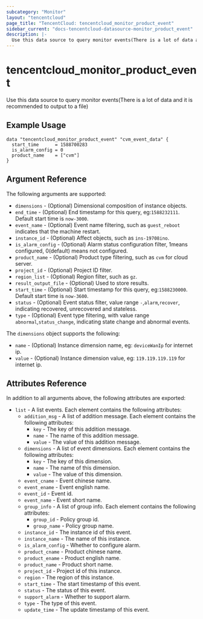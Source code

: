 ```yaml
---
subcategory: "Monitor"
layout: "tencentcloud"
page_title: "TencentCloud: tencentcloud_monitor_product_event"
sidebar_current: "docs-tencentcloud-datasource-monitor_product_event"
description: |-
  Use this data source to query monitor events(There is a lot of data and it is recommended to output to a file)
---
```


# tencentcloud_monitor_product_event

Use this data source to query monitor events(There is a lot of data and it is recommended to output to a file)

## Example Usage

```hcl
data "tencentcloud_monitor_product_event" "cvm_event_data" {
  start_time      = 1588700283
  is_alarm_config = 0
  product_name    = ["cvm"]
}
```

## Argument Reference

The following arguments are supported:

* `dimensions` - (Optional) Dimensional composition of instance objects.
* `end_time` - (Optional) End timestamp for this query, eg:`1588232111`. Default start time is `now-3000`.
* `event_name` - (Optional) Event name filtering, such as `guest_reboot` indicates that the machine restart.
* `instance_id` - (Optional) Affect objects, such as `ins-19708ino`.
* `is_alarm_config` - (Optional) Alarm status configuration filter, 1means configured, 0(default) means not configured.
* `product_name` - (Optional) Product type filtering, such as `cvm` for cloud server.
* `project_id` - (Optional) Project ID filter.
* `region_list` - (Optional) Region filter, such as `gz`.
* `result_output_file` - (Optional) Used to store results.
* `start_time` - (Optional) Start timestamp for this query, eg:`1588230000`. Default start time is `now-3600`.
* `status` - (Optional) Event status filter, value range `-`,`alarm`,`recover`, indicating recovered, unrecovered and stateless.
* `type` - (Optional) Event type filtering, with value range `abnormal`,`status_change`, indicating state change and abnormal events.

The `dimensions` object supports the following:

* `name` - (Optional) Instance dimension name, eg: `deviceWanIp` for internet ip.
* `value` - (Optional) Instance dimension value, eg: `119.119.119.119` for internet ip.

## Attributes Reference

In addition to all arguments above, the following attributes are exported:

* `list` - A list events. Each element contains the following attributes:
  * `addition_msg` - A list of addition message. Each element contains the following attributes:
    * `key` - The key of this addition message.
    * `name` - The name of this addition message.
    * `value` - The value of this addition message.
  * `dimensions` - A list of event dimensions. Each element contains the following attributes:
    * `key` - The key of this dimension.
    * `name` - The name of this dimension.
    * `value` - The value of this dimension.
  * `event_cname` - Event chinese name.
  * `event_ename` - Event english name.
  * `event_id` - Event id.
  * `event_name` - Event short name.
  * `group_info` - A list of group info. Each element contains the following attributes:
    * `group_id` - Policy group id.
    * `group_name` - Policy group name.
  * `instance_id` - The instance id of this event.
  * `instance_name` - The name of this instance.
  * `is_alarm_config` - Whether to configure alarm.
  * `product_cname` - Product chinese name.
  * `product_ename` - Product english name.
  * `product_name` - Product short name.
  * `project_id` - Project id of this instance.
  * `region` - The region of this instance.
  * `start_time` - The start timestamp of this event.
  * `status` - The status of this event.
  * `support_alarm` - Whether to support alarm.
  * `type` - The type of this event.
  * `update_time` - The update timestamp of this event.


